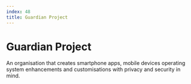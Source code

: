 ```yaml
---
index: 48
title: Guardian Project
---
```

# Guardian Project

An organisation that creates smartphone apps, mobile devices operating system enhancements and customisations with privacy and security in mind.